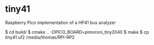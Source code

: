 # tiny41
Raspberry Pico implementation of a HP41 bus analyzer

$ cd build/
$ cmake .. -DPICO_BOARD=pimoroni_tiny2040
$ make
$ cp tiny41.uf2 /media/thomas/RPI-RP2
